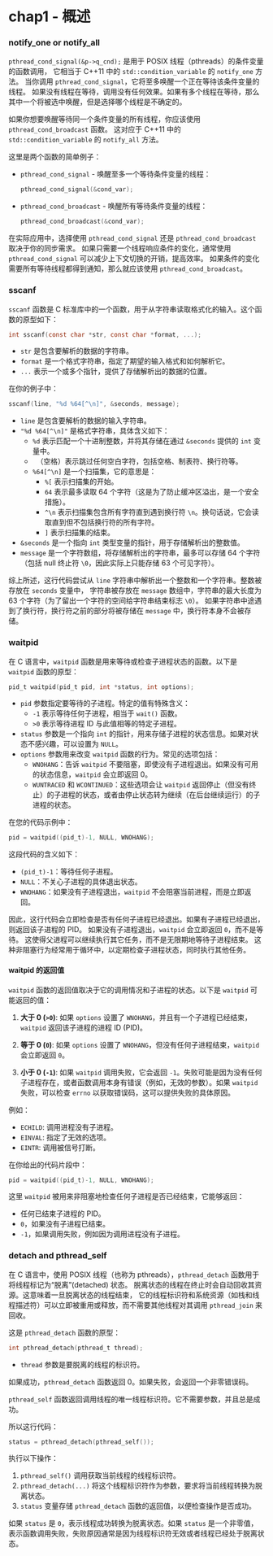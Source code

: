 # chap1 - 概述

### notify_one or notify_all

`pthread_cond_signal(&p->q_cnd);` 是用于 POSIX 线程（pthreads）的条件变量的函数调用，
它相当于 C++11 中的 `std::condition_variable` 的 `notify_one` 方法。
当你调用 `pthread_cond_signal`，它将至多唤醒一个正在等待该条件变量的线程。
如果没有线程在等待，调用没有任何效果。如果有多个线程在等待，那么其中一个将被选中唤醒，但是选择哪个线程是不确定的。

如果你想要唤醒等待同一个条件变量的所有线程，你应该使用 `pthread_cond_broadcast` 函数。
这对应于 C++11 中的 `std::condition_variable` 的 `notify_all` 方法。

这里是两个函数的简单例子：

- `pthread_cond_signal` - 唤醒至多一个等待条件变量的线程：

  ```c
  pthread_cond_signal(&cond_var);
  ```

- `pthread_cond_broadcast` - 唤醒所有等待条件变量的线程：

  ```c
  pthread_cond_broadcast(&cond_var);
  ```

在实际应用中，选择使用 `pthread_cond_signal` 还是 `pthread_cond_broadcast` 取决于你的同步需求。
如果只需要一个线程响应条件的变化，通常使用 `pthread_cond_signal` 可以减少上下文切换的开销，提高效率。
如果条件的变化需要所有等待线程都得到通知，那么就应该使用 `pthread_cond_broadcast`。

### sscanf

`sscanf` 函数是 C 标准库中的一个函数，用于从字符串读取格式化的输入。这个函数的原型如下：

```c
int sscanf(const char *str, const char *format, ...);
```

- `str` 是包含要解析的数据的字符串。
- `format` 是一个格式字符串，指定了期望的输入格式和如何解析它。
- `...` 表示一个或多个指针，提供了存储解析出的数据的位置。

在你的例子中：

```c
sscanf(line, "%d %64[^\n]", &seconds, message);
```

- `line` 是包含要解析的数据的输入字符串。
- `"%d %64[^\n]"` 是格式字符串，具体含义如下：
  - `%d` 表示匹配一个十进制整数，并将其存储在通过 `&seconds` 提供的 `int` 变量中。
  - ` `（空格）表示跳过任何空白字符，包括空格、制表符、换行符等。
  - `%64[^\n]` 是一个扫描集，它的意思是：
    - `%[` 表示扫描集的开始。
    - `64` 表示最多读取 64 个字符（这是为了防止缓冲区溢出，是一个安全措施）。
    - `^\n` 表示扫描集包含所有字符直到遇到换行符 `\n`。换句话说，它会读取直到但不包括换行符的所有字符。
    - `]` 表示扫描集的结束。
- `&seconds` 是一个指向 `int` 类型变量的指针，用于存储解析出的整数值。
- `message` 是一个字符数组，将存储解析出的字符串，最多可以存储 64 个字符（包括 null 终止符 `\0`，因此实际上只能存储 63 个可见字符）。

综上所述，这行代码尝试从 `line` 字符串中解析出一个整数和一个字符串。整数被存放在 `seconds` 变量中，
字符串被存放在 `message` 数组中，字符串的最大长度为 63 个字符（为了留出一个字符的空间给字符串结束标志 `\0`）。
如果字符串中途遇到了换行符，换行符之前的部分将被存储在 `message` 中，换行符本身不会被存储。

### waitpid

在 C 语言中，`waitpid` 函数是用来等待或检查子进程状态的函数。以下是 `waitpid` 函数的原型：

```c
pid_t waitpid(pid_t pid, int *status, int options);
```

- `pid` 参数指定要等待的子进程。特定的值有特殊含义：
  - `-1` 表示等待任何子进程，相当于 `wait()` 函数。
  - `>0` 表示等待进程 ID 与此值相等的特定子进程。
- `status` 参数是一个指向 `int` 的指针，用来存储子进程的状态信息。如果对状态不感兴趣，可以设置为 `NULL`。
- `options` 参数用来改变 `waitpid` 函数的行为。常见的选项包括：
  - `WNOHANG`：告诉 `waitpid` 不要阻塞，即使没有子进程退出。如果没有可用的状态信息，`waitpid` 会立即返回 0。
  - `WUNTRACED` 和 `WCONTINUED`：这些选项会让 `waitpid` 返回停止（但没有终止）的子进程的状态，或者由停止状态转为继续（在后台继续运行）的子进程的状态。

在您的代码示例中：

```c
pid = waitpid((pid_t)-1, NULL, WNOHANG);
```

这段代码的含义如下：

- `(pid_t)-1`：等待任何子进程。
- `NULL`：不关心子进程的具体退出状态。
- `WNOHANG`：如果没有子进程退出，`waitpid` 不会阻塞当前进程，而是立即返回。

因此，这行代码会立即检查是否有任何子进程已经退出。如果有子进程已经退出，则返回该子进程的 PID。
如果没有子进程退出，`waitpid` 会立即返回 `0`，而不是等待。
这使得父进程可以继续执行其它任务，而不是无限期地等待子进程结束。
这种非阻塞行为经常用于循环中，以定期检查子进程状态，同时执行其他任务。

#### waitpid 的返回值

`waitpid` 函数的返回值取决于它的调用情况和子进程的状态。以下是 `waitpid` 可能返回的值：

1. **大于 0 (`>0`)**: 如果 `options` 设置了 `WNOHANG`，并且有一个子进程已经结束，`waitpid` 返回该子进程的进程 ID (PID)。

2. **等于 0 (`0`)**: 如果 `options` 设置了 `WNOHANG`，但没有任何子进程结束，`waitpid` 会立即返回 `0`。

3. **小于 0 (`-1`)**: 如果 `waitpid` 调用失败，它会返回 `-1`。失败可能是因为没有任何子进程存在，或者函数调用本身有错误（例如，无效的参数）。如果 `waitpid` 失败，可以检查 `errno` 以获取错误码，这可以提供失败的具体原因。

例如：

- `ECHILD`: 调用进程没有子进程。
- `EINVAL`: 指定了无效的选项。
- `EINTR`: 调用被信号打断。

在你给出的代码片段中：

```c
pid = waitpid((pid_t)-1, NULL, WNOHANG);
```

这里 `waitpid` 被用来非阻塞地检查任何子进程是否已经结束，它能够返回：

- 任何已结束子进程的 PID。
- `0`，如果没有子进程已结束。
- `-1`，如果调用失败，例如因为调用进程没有子进程。

### detach and pthread_self

在 C 语言中，使用 POSIX 线程（也称为 pthreads），`pthread_detach` 函数用于将线程标记为“脱离”(detached) 状态。
脱离状态的线程在终止时会自动回收其资源。这意味着一旦脱离状态的线程结束，
它的线程标识符和系统资源（如栈和线程描述符）可以立即被重用或释放，而不需要其他线程对其调用 `pthread_join` 来回收。

这是 `pthread_detach` 函数的原型：

```c
int pthread_detach(pthread_t thread);
```

- `thread` 参数是要脱离的线程的标识符。

如果成功，`pthread_detach` 函数返回 0。如果失败，会返回一个非零错误码。

`pthread_self` 函数返回调用线程的唯一线程标识符。它不需要参数，并且总是成功。

所以这行代码：

```c
status = pthread_detach(pthread_self());
```

执行以下操作：

1. `pthread_self()` 调用获取当前线程的线程标识符。
2. `pthread_detach(...)` 将这个线程标识符作为参数，要求将当前线程转换为脱离状态。
3. `status` 变量存储 `pthread_detach` 函数的返回值，以便检查操作是否成功。

如果 `status` 是 `0`，表示线程成功转换为脱离状态。如果 `status` 是一个非零值，表示函数调用失败，失败原因通常是因为线程标识符无效或者线程已经处于脱离状态。
